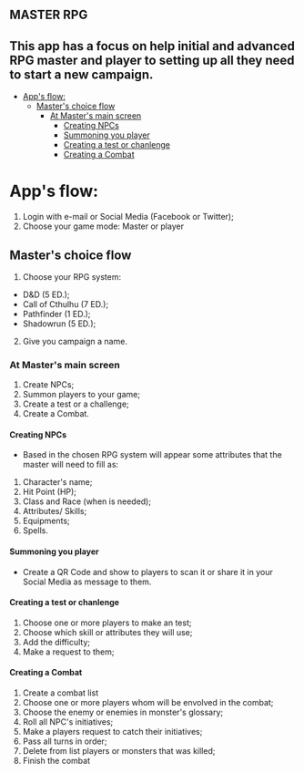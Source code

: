 MASTER RPG
---
This app has a focus on help initial and advanced RPG master and player to setting up all they need to start a new campaign.
---

<!-- TOC -->

- [App's flow:](#apps-flow)
    - [Master's choice flow](#masters-choice-flow)
        - [At Master's main screen](#at-masters-main-screen)
            - [Creating NPCs](#creating-npcs)
            - [Summoning you player](#summoning-you-player)
            - [Creating a test or chanlenge](#creating-a-test-or-chanlenge)
            - [Creating a Combat](#creating-a-combat)

<!-- /TOC -->

# App's flow:
1. Login with e-mail or Social Media (Facebook or Twitter);
2. Choose your game mode: Master or player

## Master's choice flow
1. Choose your RPG system:
* D&D (5 ED.);
* Call of Cthulhu (7 ED.);
* Pathfinder (1 ED.);
* Shadowrun (5 ED.);
2. Give you campaign a name.

### At Master's main screen
1. Create NPCs;
2. Summon players to your game;
3. Create a test or a challenge;
4. Create a Combat.

#### Creating NPCs
- Based in the chosen RPG system will appear some attributes that the master will need to fill as:
1. Character's name;
2. Hit Point (HP);
3. Class and Race (when is needed);
4. Attributes/ Skills;
5. Equipments;
6. Spells.

#### Summoning you player
- Create a QR Code and show to players to scan it or share it in your Social Media as message to them.

#### Creating a test or chanlenge
1. Choose one or more players to make an test;
2. Choose which skill or attributes they will use;
3. Add the difficulty;
4. Make a request to them;

#### Creating a Combat
1. Create a combat list
2. Choose one or more players whom will be envolved in the combat;
3. Choose the enemy or enemies in monster's glossary;
4. Roll all NPC's initiatives;
5. Make a players request to catch their initiatives;
6. Pass all turns in order;
7. Delete from list players or monsters that was killed; 
8. Finish the combat